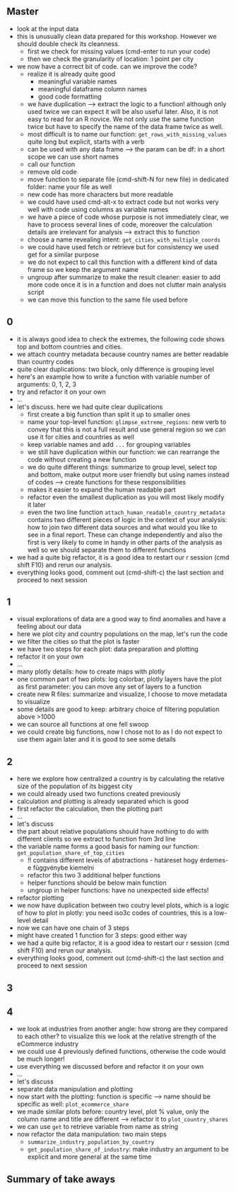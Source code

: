 ## Master

- look at the input data
- this is unusually clean data prepared for this workshop. However we should double check its cleanness.
  - first we check for missing values (cmd-enter to run your code)
  - then we check the granularity of location: 1 point per city
- we now have a correct bit of code. can we improve the code?
  - realize it is already quite good
    - meaningful variable names
    - meaningful dataframe column names
    - good code formatting
  - we have duplication --> extract the logic to a function! although only used twice we can expect it will be also useful later. Also, it is not easy to read for an R novice. We not only use the same function twice but have to specify the name of the data frame twice as well.
  - most difficult is to name our function: `get_rows_with_missing_values` quite long but explicit, starts with a verb
  - can be used with any data frame --> the param can be df: in a short scope we can use short names
  - call our function
  - remove old code
  - move function to separate file (cmd-shift-N for new file) in dedicated folder: name your file as well
  - new code has more characters but more readable
  - we could have used cmd-alt-x to extract code but not works very well with code using columns as variable names
  - we have a piece of code whose purpose is not immediately clear, we have to process several lines of code, moreover the calculation details are irrelevant for analysis --> extract this to function
  - choose a name revealing intent: `get_cities_with_multiple_coords`
  - we could have used fetch or retrieve but for consistency we used get for a similar purpose
  - we do not expect to call this function with a different kind of data frame so we keep the argument name
  - ungroup after summarize to make the result cleaner: easier to add more code once it is in a function and does not clutter main analysis script
  - we can move this function  to the same file used before

## 0

- it is always good idea to check the extremes, the following code shows top and bottom countries and cities.
- we attach country metadata because country names are better readable than country codes
- quite clear duplications: two block, only difference is grouping level
- here's an example how to write a function with variable number of arguments: 0, 1, 2, 3
- try and refactor it on your own
- ...
- let's discuss. here we had quite clear duplications
  - first create a big function than split it up to smaller ones
  - name your top-level function: `glimpse_extreme_regions`: new verb to convey that this is not a full result and use general region so we can use it for cities and countries as well
  - keep variable names and add `...` for grouping variables
  - we still have duplication within our function: we can rearrange the code without creating a new function
  - we do quite different things: summarize to group level, select top and bottom, make output more user friendly but using names instead of codes --> create functions for these responsibilities
  - makes it easier to expand the human readable part
  - refactor even the smallest duplication as you will most likely modify it later
  - even the two line function `attach_human_readable_country_metadata` contains two different pieces of logic in the context of your analysis: how to join two different data sources and what would you like to see in a final report. These can change independently and also the first is very likely to come in handy in other parts of the analysis as well so we should separate them to different functions
- we had a quite big refactor, it is a good idea to restart our r session (cmd shift F10) and rerun our analysis.
- everything looks good, comment out (cmd-shift-c) the last section and proceed to next session

## 1

- visual explorations of data are a good way to find anomalies and have a feeling about our data
- here we plot city and country populations on the map, let's run the code
- we filter the cities so that the plot is faster
- we have two steps for each plot: data preparation and plotting
- refactor it on your own
- ...
- many plotly details: how to create maps with plotly
- one common part of two plots: log colorbar, plotly layers have the plot as first parameter: you can move any set of layers to a function
- create new R files: summarize and visualize, I choose to move metadata to visualize
- some details are good to keep: arbitrary choice of filtering population above >1000
- we can source all functions at one fell swoop
- we could create big functions, now I chose not to as I do not expect to use them again later and it is good to see some details

## 2

- here we explore how centralized a country is by calculating the relative size of the population of its biggest city
- we could already used two functions created previously
- calculation and plotting is already separated which is good
- first refactor the calculation, then the plotting part
- ...
- let's discuss
- the part about relative populations should have nothing to do with different clients so we extract to function from 3rd line
- the variable name forms a good basis for naming our function: `get_population_share_of_top_cities`
  - !! contains different levels of abstractions - határeset hogy érdemes-e függvénybe kiemelni
  - refactor this two 3 additional helper functions
  - helper functions should be below main function
  - ungroup in helper functions: have no unexpected side effects!
- refactor plotting
- we now have duplication between two coutry level plots, which is a logic of how to plot in plotly: you need iso3c codes of countries, this is a low-level detail
- now we can have one chain of 3 steps
- might have created 1 function for 3 steps: good either way
- we had a quite big refactor, it is a good idea to restart our r session (cmd shift F10) and rerun our analysis.
- everything looks good, comment out (cmd-shift-c) the last section and proceed to next session

## 3

## 4

- we look at industries from another angle: how strong are they compared to each other? to visualize this we look at the relative strength of the eCommerce industry
- we could use 4 previously defined functions, otherwise the code would be much longer!
- use everything we discussed before and refactor it on your own
- ...
- let's discuss
- separate data manipulation and plotting
- now start with the plotting: function is specific --> name should be specific as well: `plot_ecommerce_share`
- we made similar plots before: country level, plot % value, only the column name and title are different --> refactor it to `plot_country_shares`
- we can use `get` to retrieve variable from name as string
- now refactor the data manipulation: two main steps
  - `summarize_industry_population_by_country`
  - `get_population_share_of_industry`: make industry an argument to be explicit and more general at the same time

## Summary of take aways
